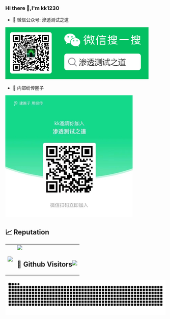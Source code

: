 ### Hi there 👋,I'm kk1230

- 🤔 微信公众号: 渗透测试之道  

<img width="450" alt="wx" src="wx.jpg">

- 🤔 内部纷传圈子  

<img width="400" alt="wx" src="fenchuan.png">



## 📈 Reputation

<table>
  <tr>
    <td><img src="https://github-readme-stats.vercel.app/api/top-langs/?username=kk12-30&hide=html"></td>
    <td>
      <img src="https://github-readme-stats.vercel.app/api?username=kk12-30&show_icons=true"/> 
      <br/>
      <h2 align="left" style="display: inline-block;"> &#x1f92b; Github Visitors   <img align="right" src="https://profile-counter.glitch.me/kk12-30/count.svg" /> </h2> 
    </td>
  </tr>
</table>

<picture>
  <source media="(prefers-color-scheme: dark)" srcset="https://raw.githubusercontent.com/kk12-30/kk12-30/output/github-contribution-grid-snake-dark.svg">
  <source media="(prefers-color-scheme: light)" srcset="https://raw.githubusercontent.com/kk12-30/kk12-30/output/github-contribution-grid-snake.svg">
  <img alt="github contribution grid snake animation" src="https://raw.githubusercontent.com/kk12-30/kk12-30/output/github-contribution-grid-snake.svg">
</picture>
